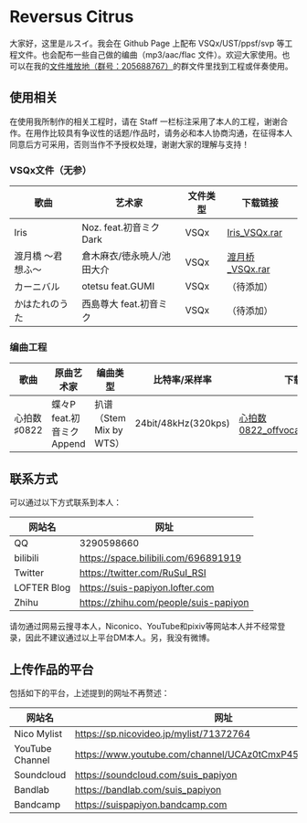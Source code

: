 # Reversus Citrus

大家好，这里是ルスイ。我会在 Github Page 上配布 VSQx/UST/ppsf/svp 等工程文件。也会配布一些自己做的编曲（mp3/aac/flac 文件）。欢迎大家使用。也可以在我的[文件堆放地（群号：205688767）](https://jq.qq.com/?_wv=1027&k=fXzho72z)的群文件里找到工程或伴奏使用。

## 使用相关

在使用我所制作的相关工程时，请在 Staff 一栏标注采用了本人的工程，谢谢合作。在用作比较具有争议性的话题/作品时，请务必和本人协商沟通，在征得本人同意后方可采用，否则当作不予授权处理，谢谢大家的理解与支持！

### VSQx文件（无参）

| 歌曲 | 艺术家 | 文件类型 | 下载链接 |
| - | - | - | - |
| Iris | Noz. feat.初音ミクDark | VSQx | [Iris_VSQx.rar](https://github.com/suis-papiyon/Project_Files/raw/main/Vocal_Synth_Projects/Iris_VSQx.rar) |
| 渡月橋 ～君 想ふ～ | 倉木麻衣/徳永暁人/池田大介 | VSQx | [渡月桥_VSQx.rar](https://github.com/suis-papiyon/Project_Files/blob/main/Vocal_Synth_Projects/%E6%B8%A1%E6%9C%88%E6%A1%A5_VSQx.rar) |
| カーニバル | otetsu feat.GUMI | VSQx | （待添加） |
| かはたれのうた | 西島尊大 feat.初音ミク | VSQx | （待添加） |


### 编曲工程

| 歌曲 | 原曲艺术家 | 编曲类型 | 比特率/采样率 | 下载链接 |
| - | - | - | - | - |
| 心拍数♯0822 | 蝶々P feat.初音ミクAppend | 扒谱（Stem Mix by WTS） | 24bit/48kHz(320kps) | [心拍数0822_offvocal_BPM118.mp3](https://github.com/suis-papiyon/Project_Files/blob/main/Arrangement/%E5%BF%83%E6%8B%8D%E6%95%B00822_offvocal_BPM118.mp3) |

## 联系方式

可以通过以下方式联系到本人：

| 网站名 | 网址  |
| - | - |
| QQ | 3290598660 |
| bilibili | https://space.bilibili.com/696891919 |
| Twitter | https://twitter.com/RuSuI_RSI |
| LOFTER Blog | https://suis-papiyon.lofter.com |
| Zhihu | https://zhihu.com/people/suis-papiyon |

请勿通过网易云搜寻本人，Niconico、YouTube和pixiv等网站本人并不经常登录，因此不建议通过以上平台DM本人。另，我没有微博。

## 上传作品的平台

包括如下的平台，上述提到的网址不再赘述：

| 网站名 | 网址  |
| - | - |
| Nico Mylist | https://sp.nicovideo.jp/mylist/71372764 |
| YouTube Channel | https://www.youtube.com/channel/UCAz0tCmxP45yQ8mmZr61DSg |
| Soundcloud | https://soundcloud.com/suis_papiyon |
| Bandlab | https://bandlab.com/suis_papiyon |
| Bandcamp | https://suispapiyon.bandcamp.com |
